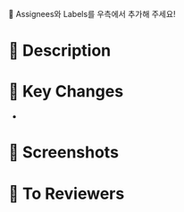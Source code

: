 <!--
---
name: PR template
about: 풀리퀘스트 보냅니다
title: "[feat][#0] 개발한 단위 기능의 이름"
labels: ''
assignees: ''

---
-->

📣 Assignees와 Labels를 우측에서 추가해 주세요!
# 📢 Description
<!-- 개발한 기능이 무엇인지, 수정한 버그가 무엇인지 설명해주세요 -->

# 🔑 Key Changes
<!-- 중심적으로 변화가 있는 부분을 명시해 주세요
- 버튼 생성
- 화면 로직 구현 등 -->
- 

# 📸 Screenshots
<!-- 개발한 해당 부분의 스크린샷이나 영상을 첨부해 주세요 -->

# 🙏 To Reviewers
<!-- 리뷰어가 확인하고 리뷰해 줬으면 좋겠는 부분을 알려주세요 -->
